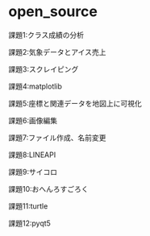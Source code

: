 # open_source

課題1:クラス成績の分析

課題2:気象データとアイス売上

課題3:スクレイピング

課題4:matplotlib

課題5:座標と関連データを地図上に可視化

課題6:画像編集

課題7:ファイル作成、名前変更

課題8:LINEAPI

課題9:サイコロ

課題10:おへんろすごろく

課題11:turtle

課題12:pyqt5
